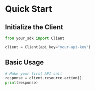 # Quick Start

## Initialize the Client

```python
from your_sdk import Client

client = Client(api_key="your-api-key")
```

## Basic Usage

```python
# Make your first API call
response = client.resource.action()
print(response)
```
